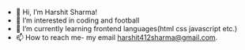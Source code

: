 - 👋 Hi, I’m Harshit Sharma!
- 👀 I’m interested in coding and football
- 🌱 I’m currently learning frontend languages(html css javascript etc.)
- 📫 How to reach me- my email harshit412sharma@gmail.com.

<!---
harshit412sharma/harshit412sharma is a ✨ special ✨ repository because its `README.md` (this file) appears on your GitHub profile.
You can click the Preview link to take a look at your changes.
--->

